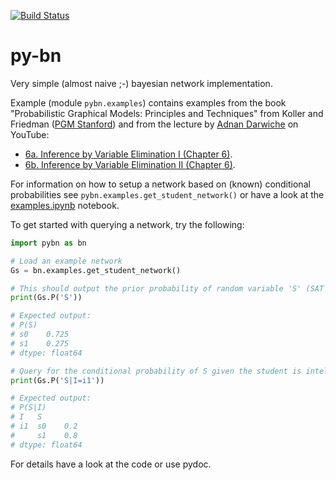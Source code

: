 [![Build Status](https://travis-ci.org/mellesies/py-bn.svg?branch=master)](https://travis-ci.org/mellesies/py-bn)

# py-bn
Very simple (almost naive ;-) bayesian network implementation.

Example (module `pybn.examples`) contains examples from the book "Probabilistic Graphical Models: Principles and Techniques" from Koller and Friedman ([PGM Stanford](http://pgm.stanford.edu)) and from the lecture by [Adnan Darwiche](http://web.cs.ucla.edu/~darwiche/) on YouTube: 
* [6a. Inference by Variable Elimination I (Chapter 6)](https://www.youtube.com/watch?v=7oRReD_ayWo).
* [6b. Inference by Variable Elimination II (Chapter 6)](https://www.youtube.com/watch?v=QSSmx1ndUvg).

For information on how to setup a network based on (known) conditional probabilities see `pybn.examples.get_student_network()` or have a look at the [examples.ipynb](examples.ipynb) notebook.

To get started with querying a network, try the following:
```python
import pybn as bn

# Load an example network
Gs = bn.examples.get_student_network()

# This should output the prior probability of random variable 'S' (SAT score).
print(Gs.P('S'))

# Expected output:
# P(S)
# s0    0.725
# s1    0.275
# dtype: float64

# Query for the conditional probability of S given the student is intelligent.
print(Gs.P('S|I=i1'))

# Expected output:
# P(S|I)
# I   S 
# i1  s0    0.2
#     s1    0.8
# dtype: float64
```

For details have a look at the code or use pydoc.
